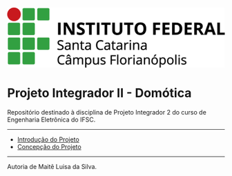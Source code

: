 ![](./figuras/logo_ifsc.png)

# Projeto Integrador II - Domótica

Repositório destinado à disciplina de Projeto Integrador 2 do curso de Engenharia Eletrônica do IFSC.
_____

* [Introdução do Projeto](https://github.com/maiteluisaa/projeto_pi2/blob/main/intro.md)
* [Concepção do Projeto](https://github.com/maiteluisaa/projeto_pi2/blob/main/concep.md)
____

Autoria de Maitê Luisa da Silva.
